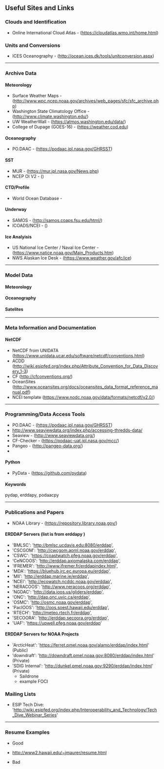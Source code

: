 Useful Sites and Links
----------------------

### Clouds and Identification
+ Online International Cloud Atlas - (https://cloudatlas.wmo.int/home.html)

### Units and Conversions
+ ICES Oceanography - (http://ocean.ices.dk/tools/unitconversion.aspx)
-------------------------------------------------------------------------------
### Archive Data
#### Meteorology
+ Surface Weather Maps - (http://www.wpc.ncep.noaa.gov/archives/web_pages/sfc/sfc_archive.php)
+ Washington State Climatology Office - (http://www.climate.washington.edu/)
+ UW WeatherWall - (https://atmos.washington.edu/data/)
+ College of Dupage (GOES-16) - (https://weather.cod.edu)

#### Oceanography   
+ PO.DAAC - (https://podaac.jpl.nasa.gov/GHRSST)

#### SST
+ MUR - (https://mur.jpl.nasa.gov/News.php)
+ NCEP OI V2 - ()

#### CTD/Profile
+ World Ocean Database - 

#### Underway
+ SAMOS - (http://samos.coaps.fsu.edu/html/)
+ ICOADS/NCEI - ()

#### Ice Analyisis
+ US National Ice Center / Naval Ice Center - (https://www.natice.noaa.gov/Main_Products.htm)
+ NWS Alaskan Ice Desk - (https://www.weather.gov/afc/ice)

-------------------------------------------------------------------------------
### Model Data

#### Meteorology

#### Oceanography

#### Satelites

-------------------------------------------------------------------------------
### Meta Information and Documentation

#### NetCDF 
+ NetCDF from UNIDATA (https://www.unidata.ucar.edu/software/netcdf/conventions.html)
+ ACDD (http://wiki.esipfed.org/index.php/Attribute_Convention_for_Data_Discovery_1-3)
+ CF (http://cfconventions.org/)
+ OceanSites (http://www.oceansites.org/docs/oceansites_data_format_reference_manual.pdf)
+ NCEI template (https://www.nodc.noaa.gov/data/formats/netcdf/v2.0/)

-------------------------------------------------------------------------------
### Programming/Data Access Tools

+ PO.DAAC - (https://podaac.jpl.nasa.gov/GHRSST)
+ http://www.seaviewdata.org/index.php/accessing-thredds-data/
+ Seaview - (http://www.seaviewdata.org/)
+ CF-Checker - (https://podaac-uat.jpl.nasa.gov/mcc/)
+ Pangeo - (http://pangeo-data.org/)   
+ 

#### Python
+ PyData - (https://github.com/pydata)   


#### Keywords

pydap, erddapy, podaacpy

-------------------------------------------------------------------------------
### Publications and Papers

+ NOAA Library - (https://repository.library.noaa.gov/)

#### ERDDAP Servers (list is from erddapy )
- 'BMLSC': 'http://bmlsc.ucdavis.edu:8080/erddap',
- 'CSCGOM': 'http://cwcgom.aoml.noaa.gov/erddap',
- 'CSWC': 'https://coastwatch.pfeg.noaa.gov/erddap',
- 'CeNCOOS': 'http://erddap.axiomalaska.com/erddap',
- 'IFREMER': 'http://www.ifremer.fr/erddapindex.html',
- 'MDA': 'https://bluehub.jrc.ec.europa.eu/erddap',
- 'MII': 'http://erddap.marine.ie/erddap',
- 'NCEI': 'http://ecowatch.ncddc.noaa.gov/erddap',
- 'NERACOOS': 'http://www.neracoos.org/erddap',
- 'NGDAC': 'http://data.ioos.us/gliders/erddap',
- 'ONC': 'http://dap.onc.uvic.ca/erddap',
- 'OSMC': 'http://osmc.noaa.gov/erddap',
- 'PacIOOS': 'http://oos.soest.hawaii.edu/erddap',
- 'RTECH': 'http://meteo.rtech.fr/erddap',
- 'SECOORA': 'http://erddap.secoora.org/erddap',
- 'UAF': 'https://upwell.pfeg.noaa.gov/erddap'

#### ERDDAP Servers for NOAA Projects
- 'ArcticHeat': 'https://ferret.pmel.noaa.gov/alamo/erddap/index.html' (Public)
- 'downdraft': 'http://downdraft.pmel.noaa.gov:8080/erddap/index.html' (Private)
- 'SDIG Internal': 'http://dunkel.pmel.noaa.gov:9290/erddap/index.html' (Private)
    + Saildrone
    + example FOCI


### Mailing Lists
+ ESIP Tech Dive: 'http://wiki.esipfed.org/index.php/Interoperability_and_Technology/Tech_Dive_Webinar_Series'

-------------------------------------------------------------------------------
### Resume Examples

- Good
+ http://www2.hawaii.edu/~jmaurer/resume.html
- Bad
